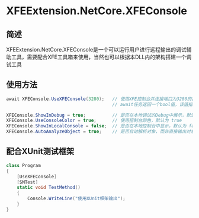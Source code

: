 # XFEExtension.NetCore.XFEConsole

## 简述

XFEExtension.NetCore.XFEConsole是一个可以运行用户进行远程输出的调试辅助工具，需要配合XFE工具箱来使用，当然也可以根据本DLL内的架构搭建一个调试工具

## 使用方法

```csharp
await XFEConsole.UseXFEConsole(3280);   // 使用XFE控制台并连接端口为3280的控制台调试终端
                                        // await任务返回一个bool值，该值指示是否与调试终端连接成功

XFEConsole.ShowInDebug = true;          // 是否在本地调试的Debug中展示，默认为 true
XFEConsole.UseConsoleColor = true;      // 使用控制台颜色，默认为 true
XFEConsole.ShowInLocalConsole = false;  // 是否在本地控制台中显示，默认为 false
XFEConsole.AutoAnalyzeObject = true;    // 是否自动解析对象，而非直接输出对象的.ToString()方法，默认为 true
```

## 配合XUnit测试框架

```csharp
class Program
{
    [UseXFEConsole]
    [SMTest]
    static void TestMethod()
    {
        Console.WriteLine("使用XUnit框架输出");
    }
}
```